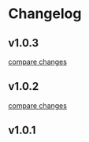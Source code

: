 # Changelog

## v1.0.3

[compare changes](https://github.com/s00d/nuxt-i18n-micro-cli/compare/v1.0.2...v1.0.3)

## v1.0.2

[compare changes](https://github.com/s00d/nuxt-i18n-micro-cli/compare/v1.0.1...v1.0.2)

## v1.0.1


